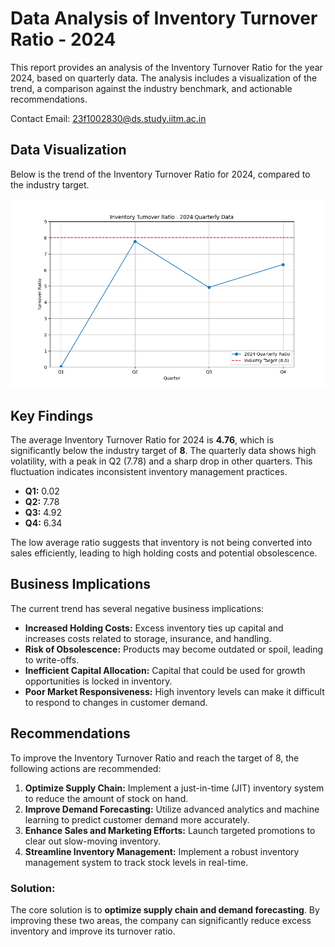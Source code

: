 # Data Analysis of Inventory Turnover Ratio - 2024

This report provides an analysis of the Inventory Turnover Ratio for the year 2024, based on quarterly data. The analysis includes a visualization of the trend, a comparison against the industry benchmark, and actionable recommendations.

Contact Email: 23f1002830@ds.study.iitm.ac.in

## Data Visualization

Below is the trend of the Inventory Turnover Ratio for 2024, compared to the industry target.

![Inventory Turnover Ratio Trend](inventory_turnover_ratio.png)

## Key Findings

The average Inventory Turnover Ratio for 2024 is **4.76**, which is significantly below the industry target of **8**. The quarterly data shows high volatility, with a peak in Q2 (7.78) and a sharp drop in other quarters. This fluctuation indicates inconsistent inventory management practices.

- **Q1:** 0.02
- **Q2:** 7.78
- **Q3:** 4.92
- **Q4:** 6.34

The low average ratio suggests that inventory is not being converted into sales efficiently, leading to high holding costs and potential obsolescence.

## Business Implications

The current trend has several negative business implications:

- **Increased Holding Costs:** Excess inventory ties up capital and increases costs related to storage, insurance, and handling.
- **Risk of Obsolescence:** Products may become outdated or spoil, leading to write-offs.
- **Inefficient Capital Allocation:** Capital that could be used for growth opportunities is locked in inventory.
- **Poor Market Responsiveness:** High inventory levels can make it difficult to respond to changes in customer demand.

## Recommendations

To improve the Inventory Turnover Ratio and reach the target of 8, the following actions are recommended:

1.  **Optimize Supply Chain:** Implement a just-in-time (JIT) inventory system to reduce the amount of stock on hand.
2.  **Improve Demand Forecasting:** Utilize advanced analytics and machine learning to predict customer demand more accurately.
3.  **Enhance Sales and Marketing Efforts:** Launch targeted promotions to clear out slow-moving inventory.
4.  **Streamline Inventory Management:** Implement a robust inventory management system to track stock levels in real-time.

### **Solution:**

The core solution is to **optimize supply chain and demand forecasting**. By improving these two areas, the company can significantly reduce excess inventory and improve its turnover ratio.
